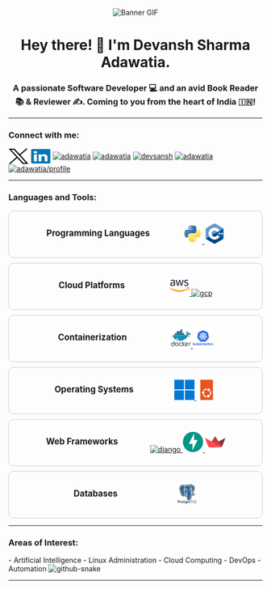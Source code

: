 <p align="center">
    <img src="https://github.com/Anmol-Baranwal/Cool-GIFs-For-GitHub/assets/74038190/d48893bd-0757-481c-8d7e-ba3e163feae7" alt="Banner GIF" />
</p>

<h1 align="center">Hey there! 👋 I'm Devansh Sharma Adawatia.</h1>
<h3 align="center">A passionate Software Developer 💻 and an avid Book Reader 📚 & Reviewer ✍️. Coming to you from the heart of India 🇮🇳!</h3>

---

<h3 align="left">Connect with me:</h3>
<p align="left">
<a href="https://twitter.com/devsansh" target="blank"><img align="center" src="https://raw.githubusercontent.com/devicons/devicon/refs/heads/master/icons/twitter/twitter-original.svg" alt="devsansh" height="30" width="40" /></a>
<a href="https://linkedin.com/in/adawatia" target="blank"><img align="center" src="https://raw.githubusercontent.com/devicons/devicon/refs/heads/master/icons/linkedin/linkedin-original.svg" alt="adawatia" height="30" width="40" /></a>
<a href="https://www.codechef.com/users/adawatia" target="blank"><img align="center" src="https://cdn.jsdelivr.net/npm/simple-icons@3.1.0/icons/codechef.svg" alt="adawatia" height="30" width="40" /></a>
<a href="https://www.hackerrank.com/adawatia" target="blank"><img align="center" src="https://raw.githubusercontent.com/rahuldkjain/github-profile-readme-generator/master/src/images/icons/Social/hackerrank.svg" alt="adawatia" height="30" width="40" /></a>
<a href="https://codeforces.com/profile/devsansh" target="blank"><img align="center" src="https://raw.githubusercontent.com/rahuldkjain/github-profile-readme-generator/master/src/images/icons/Social/codeforces.svg" alt="devsansh" height="30" width="40" /></a>
<a href="https://www.leetcode.com/adawatia" target="blank"><img align="center" src="https://raw.githubusercontent.com/rahuldkjain/github-profile-readme-generator/master/src/images/icons/Social/leet-code.svg" alt="adawatia" height="30" width="40" /></a>
<a href="https://auth.geeksforgeeks.org/user/adawatia/profile" target="blank"><img align="center" src="https://raw.githubusercontent.com/rahuldkjain/github-profile-readme-generator/master/src/images/icons/Social/geeks-for-geeks.svg" alt="adawatia/profile" height="30" width="40" /></a>
</p>

---

<h3 align="left">Languages and Tools:</h3>

<div style="display: flex; justify-content: space-evenly; border: 1px solid #ccc; padding: 10px; margin-bottom: 10px; border-radius: 10px;">
    <h4 style="font-size: 1.2em;">Programming Languages</h4>
    <p>
        <a href="https://www.python.org" target="_blank" rel="noreferrer"> 
            <img src="https://raw.githubusercontent.com/devicons/devicon/master/icons/python/python-original.svg" alt="python" width="40" height="40"/> 
        </a> 
        <a href="https://isocpp.org/" target="_blank" rel="noreferrer"> 
            <img src="https://raw.githubusercontent.com/devicons/devicon/master/icons/cplusplus/cplusplus-original.svg" alt="cplusplus" width="40" height="40"/> 
        </a>
    </p>
</div>

<div style="display: flex; justify-content: space-evenly; border: 1px solid #ccc; padding: 10px; margin-bottom: 10px; border-radius: 10px;">
    <h4 style="font-size: 1.2em;">Cloud Platforms</h4>
    <p>
        <a href="https://aws.amazon.com/" target="_blank" rel="noreferrer"> 
            <img src="https://raw.githubusercontent.com/devicons/devicon/master/icons/amazonwebservices/amazonwebservices-original-wordmark.svg" alt="aws" width="40" height="40"/> 
        </a> 
        <a href="https://cloud.google.com" target="_blank" rel="noreferrer"> 
            <img src="https://www.vectorlogo.zone/logos/google_cloud/google_cloud-icon.svg" alt="gcp" width="40" height="40"/> 
        </a>
    </p>
</div>

<div style="display: flex; justify-content: space-evenly; border: 1px solid #ccc; padding: 10px; margin-bottom: 10px; border-radius: 10px;">
    <h4 style="font-size: 1.2em;">Containerization</h4>
    <p>
        <a href="https://www.docker.com/" target="_blank" rel="noreferrer"> 
            <img src="https://raw.githubusercontent.com/devicons/devicon/master/icons/docker/docker-original-wordmark.svg" alt="docker" width="40" height="40"/> 
        </a> 
        <a href="https://kubernetes.io/" target="_blank" rel="noreferrer"> 
            <img src="https://raw.githubusercontent.com/devicons/devicon/master/icons/kubernetes/kubernetes-plain-wordmark.svg" alt="kubernetes" width="40" height="40"/> 
        </a>
    </p>
</div>

<div style="display: flex; justify-content: space-evenly; border: 1px solid #ccc; padding: 10px; margin-bottom: 10px; border-radius: 10px;">
    <h4 style="font-size: 1.2em;">Operating Systems</h4>
    <p>
        <a href="https://www.debian.org/" target="_blank" rel="noreferrer"> 
            <img src="https://raw.githubusercontent.com/devicons/devicon/refs/heads/master/icons/windows11/windows11-original.svg" alt="windows 11" width="40" height="40"/> 
        </a>
        <a href="https://ubuntu.com/" target="_blank" rel="noreferrer"> 
            <img src="https://raw.githubusercontent.com/devicons/devicon/refs/heads/master/icons/ubuntu/ubuntu-original.svg" alt="linux" width="40" height="40"/> 
        </a>
    </p>
</div>

<div style="display: flex; justify-content: space-evenly; border: 1px solid #ccc; padding: 10px; margin-bottom: 10px; border-radius: 10px;">
    <h4 style="font-size: 1.2em;">Web Frameworks</h4>
    <p>
        <a href="https://www.djangoproject.com/" target="_blank" rel="noreferrer"> 
            <img src="https://cdn.worldvectorlogo.com/logos/django.svg" alt="django" width="40" height="40"/> 
        </a> 
        <a href="https://fastapi.tiangolo.com/" target="_blank" rel="noreferrer"> 
            <img src="https://raw.githubusercontent.com/devicons/devicon/master/icons/fastapi/fastapi-original.svg" alt="fastapi" width="40" height="40"/> 
        </a> 
        <a href="https://streamlit.io/" target="_blank" rel="noreferrer"> 
            <img src="https://raw.githubusercontent.com/devicons/devicon/master/icons/streamlit/streamlit-original.svg" alt="streamlit" width="40" height="40"/> 
        </a>
    </p>
</div>

<div style="display: flex; justify-content: space-evenly; border: 1px solid #ccc; padding: 10px; margin-bottom: 10px; border-radius: 10px;">
    <h4 style="font-size: 1.2em;">Databases</h4>
    <p>
        <a href="https://www.postgresql.org" target="_blank" rel="noreferrer"> 
            <img src="https://raw.githubusercontent.com/devicons/devicon/master/icons/postgresql/postgresql-original-wordmark.svg" alt="postgresql" width="40" height="40"/> 
        </a>
    </p>
</div>


---

<h3 align="left">Areas of Interest:</h3>
- Artificial Intelligence  
- Linux Administration  
- Cloud Computing  
- DevOps  
- Automation  


<picture>
  <source media="(prefers-color-scheme: dark)" srcset="https://raw.githubusercontent.com/tobiasmeyhoefer/tobiasmeyhoefer/output/github-snake-dark.svg" />
  <source media="(prefers-color-scheme: light)" srcset="https://raw.githubusercontent.com/tobiasmeyhoefer/tobiasmeyhoefer/output/github-snake.svg" />
  <img alt="github-snake" src="https://raw.githubusercontent.com/tobiasmeyhoefer/tobiasmeyhoefer/output/github-snake.svg" />
</picture>

---
